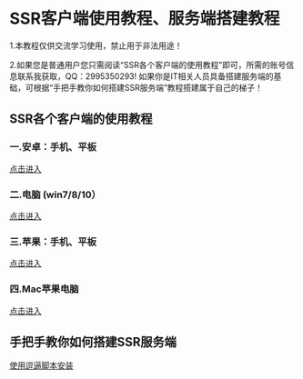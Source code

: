 # **SSR客户端使用教程、服务端搭建教程**
1.本教程仅供交流学习使用，禁止用于非法用途！  

2.如果您是普通用户您只需阅读“SSR各个客户端的使用教程”即可，所需的账号信息联系我获取，QQ：2995350293! 如果你是IT相关人员具备搭建服务端的基础，可根据“手把手教你如何搭建SSR服务端”教程搭建属于自己的梯子！


## **SSR各个客户端的使用教程**

### 一.安卓：手机、平板
[点击进入](https://github.com/smallqiangno/use-guide/blob/master/andriod/READMEAndriod.md)

### 二.电脑 (win7/8/10）
[点击进入](https://github.com/smallqiangno/use-guide/blob/master/windows/READMEWindows.md)  

### 三.苹果：手机、平板
[点击进入](https://github.com/smallqiangno/use-guide/blob/master/ios/READMEIos.md)  

### 四.Mac苹果电脑
[点击进入](https://github.com/smallqiangno/use-guide/blob/master/mac/READMEMac.md)


## **手把手教你如何搭建SSR服务端**
[使用逗逼脚本安装](https://github.com/smallqiangno/use-guide/blob/master/server/READMEServer.md)

